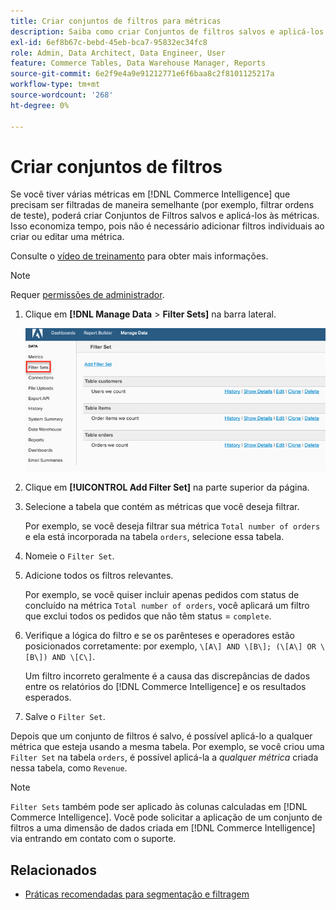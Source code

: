 ```yaml
---
title: Criar conjuntos de filtros para métricas
description: Saiba como criar Conjuntos de filtros salvos e aplicá-los às métricas.
exl-id: 6ef8b67c-bebd-45eb-bca7-95832ec34fc8
role: Admin, Data Architect, Data Engineer, User
feature: Commerce Tables, Data Warehouse Manager, Reports
source-git-commit: 6e2f9e4a9e91212771e6f6baa8c2f8101125217a
workflow-type: tm+mt
source-wordcount: '268'
ht-degree: 0%

---
```


# Criar conjuntos de filtros

Se você tiver várias métricas em [!DNL Commerce Intelligence] que precisam ser filtradas de maneira semelhante (por exemplo, filtrar ordens de teste), poderá criar Conjuntos de Filtros salvos e aplicá-los às métricas. Isso economiza tempo, pois não é necessário adicionar filtros individuais ao criar ou editar uma métrica.

Consulte o [vídeo de treinamento](https://experienceleague.adobe.com/docs/commerce-knowledge-base/kb/how-to/mbi-training-video-filter-sets.html) para obter mais informações.

>[!NOTE]
>
>Requer [permissões de administrador](../../administrator/user-management/user-management.md).

1. Clique em **[!DNL Manage Data** > **Filter Sets]** na barra lateral.

   ![](../../assets/create-filter-sets.png)

1. Clique em **[!UICONTROL Add Filter Set]** na parte superior da página.

1. Selecione a tabela que contém as métricas que você deseja filtrar.

   Por exemplo, se você deseja filtrar sua métrica `Total number of orders` e ela está incorporada na tabela `orders`, selecione essa tabela.

1. Nomeie o `Filter Set`.

1. Adicione todos os filtros relevantes.

   Por exemplo, se você quiser incluir apenas pedidos com status de concluído na métrica `Total number of orders`, você aplicará um filtro que exclui todos os pedidos que não têm status = `complete`.

1. Verifique a lógica do filtro e se os parênteses e operadores estão posicionados corretamente: por exemplo, `\[A\] AND \[B\]; (\[A\] OR \[B\]) AND \[C\]`.

   Um filtro incorreto geralmente é a causa das discrepâncias de dados entre os relatórios do [!DNL Commerce Intelligence] e os resultados esperados.

1. Salve o `Filter Set`.

Depois que um conjunto de filtros é salvo, é possível aplicá-lo a qualquer métrica que esteja usando a mesma tabela. Por exemplo, se você criou uma `Filter Set` na tabela `orders`, é possível aplicá-la a *qualquer métrica* criada nessa tabela, como `Revenue`.

>[!NOTE]
>
>`Filter Sets` também pode ser aplicado às colunas calculadas em [!DNL Commerce Intelligence]. Você pode solicitar a aplicação de um conjunto de filtros a uma dimensão de dados criada em [!DNL Commerce Intelligence] via entrando em contato com o suporte.

## Relacionados

* [Práticas recomendadas para segmentação e filtragem](../../best-practices/segment-filter.md)

